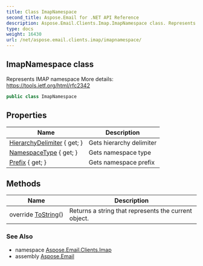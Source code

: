 ```yaml
---
title: Class ImapNamespace
second_title: Aspose.Email for .NET API Reference
description: Aspose.Email.Clients.Imap.ImapNamespace class. Represents IMAP namespace More details https//tools.ietf.org/html/rfc2342
type: docs
weight: 16430
url: /net/aspose.email.clients.imap/imapnamespace/
---
```

## ImapNamespace class

Represents IMAP namespace More details: https://tools.ietf.org/html/rfc2342

```csharp
public class ImapNamespace
```

## Properties

| Name | Description |
| --- | --- |
| [HierarchyDelimiter](../../aspose.email.clients.imap/imapnamespace/hierarchydelimiter/) { get; } | Gets hierarchy delimiter |
| [NamespaceType](../../aspose.email.clients.imap/imapnamespace/namespacetype/) { get; } | Gets namespace type |
| [Prefix](../../aspose.email.clients.imap/imapnamespace/prefix/) { get; } | Gets namespace prefix |

## Methods

| Name | Description |
| --- | --- |
| override [ToString](../../aspose.email.clients.imap/imapnamespace/tostring/)() | Returns a string that represents the current object. |

### See Also

* namespace [Aspose.Email.Clients.Imap](../../aspose.email.clients.imap/)
* assembly [Aspose.Email](../../)


